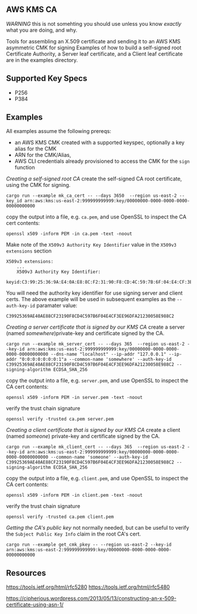 AWS KMS CA
----------

*WARNING* this is not somehting you should use unless you know *exactly* what you are doing, and why. 

Tools for assembling an X.509 certificate and sending it to an AWS KMS asymmetric CMK for signing
Examples of how to build a self-signed root Certificate Authority, a Server leaf certificate, and a Client leaf certificate are in the examples directory.

Supported Key Specs
-------------------
 * P256
 * P384


Examples
--------
All examples assume the following prereqs:
 * an AWS KMS CMK created with a supported keyspec, optionally a key alias for the CMK
 * ARN for the CMK/Alias,
 * AWS CLI credentials already provisioned to access the CMK for the `sign` function


*Creating a self-signed root CA*
create the self-signed CA root certificate, using the CMK for signing.
```
cargo run --example mk_ca_cert -- --days 3650  --region us-east-2 --key_id arn:aws:kms:us-east-2:999999999999:key/00000000-0000-0000-0000-00000000000
```
copy the output into a file, e.g. `ca.pem`, and use OpenSSL to inspect the CA cert contents:
```
openssl x509 -inform PEM -in ca.pem -text -noout
```
Make note of the `X509v3 Authority Key Identifier` value in the `X509v3 extensions` section
```
X509v3 extensions:
    ...
    X509v3 Authority Key Identifier: 
        keyid:C3:99:25:36:9A:E4:0A:E8:8C:F2:31:90:F8:CD:4C:59:7B:6F:04:E4:CF:3E:E9:6D:FA:21:23:00:58:E9:88:C2
```
You will need the authority key identifier for use signing server and client certs.
The above example will be used in subsequent examples as the `--auth-key-id` paramater value:
```
C39925369AE40AE88CF23190F8CD4C597B6F04E4CF3EE96DFA21230058E988C2
```


*Creating a server certificate that is signed by our KMS CA*
create a server (named _somewhere_)private-key and certificate signed by the CA.  
```
cargo run --example mk_server_cert -- --days 365  --region us-east-2 --key-id arn:aws:kms:us-east-2:999999999999:key/00000000-0000-0000-0000-00000000000 --dns-name "localhost" --ip-addr "127.0.0.1" --ip-addr "0:0:0:0:0:0:0:1"a --common-name 'somewhere' --auth-key-id C39925369AE40AE88CF23190F8CD4C597B6F04E4CF3EE96DFA21230058E988C2 --signing-algorithm ECDSA_SHA_256
```
copy the output into a file, e.g. `server.pem`, and use OpenSSL to inspect the CA cert contents:
```
openssl x509 -inform PEM -in server.pem -text -noout
```
verify the trust chain signature
```
openssl verify -trusted ca.pem server.pem
```


*Creating a client certificate that is signed by our KMS CA*
create a client (named _someone_) private-key and certificate signed by the CA.  
```
cargo run --example mk_client_cert -- --days 365  --region us-east-2 --key-id arn:aws:kms:us-east-2:999999999999:key/00000000-0000-0000-0000-00000000000 --common-name 'someone' --auth-key-id C39925369AE40AE88CF23190F8CD4C597B6F04E4CF3EE96DFA21230058E988C2 --signing-algorithm ECDSA_SHA_256
```
copy the output into a file, e.g. `client.pem`, and use OpenSSL to inspect the CA cert contents:
```
openssl x509 -inform PEM -in client.pem -text -noout
```
verify the trust chain signature
```
openssl verify -trusted ca.pem client.pem
```


*Getting the CA's public key*
not normally needed, but can be useful to verify the `Subject Public Key Info` claim in the root CA's cert. 
```
cargo run --example get_cmk_pkey -- --region us-east-2 --key-id arn:aws:kms:us-east-2:999999999999:key/00000000-0000-0000-0000-00000000000
```


Resources
---------
https://tools.ietf.org/html/rfc5280
https://tools.ietf.org/html/rfc5480

https://cipherious.wordpress.com/2013/05/13/constructing-an-x-509-certificate-using-asn-1/
